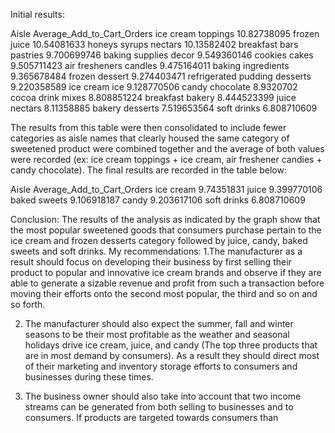 

































Initial results:


Aisle
Average_Add_to_Cart_Orders
ice cream toppings
10.82738095
frozen juice
10.54081633
honeys syrups nectars
10.13582402
breakfast bars pastries
9.700699746
baking supplies decor
9.549360146
cookies cakes
9.505711423
air fresheners candles
9.475164011
baking ingredients
9.365678484
frozen dessert
9.274403471
refrigerated pudding desserts
9.220358589
ice cream ice
9.128770506
candy chocolate
8.9320702
cocoa drink mixes
8.808851224
breakfast bakery
8.444523399
juice nectars
8.11358885
bakery desserts
7.519653564
soft drinks
6.808710609





The results from this table were then consolidated to include fewer categories as aisle names that clearly housed the same category of sweetened product were combined together and the average of both values were recorded (ex: ice cream toppings + ice cream, air freshener candies + candy chocolate). The final results are recorded in the table below:




Aisle
Average_Add_to_Cart_Orders
ice cream
9.74351831
juice
9.399770106
baked sweets
9.106918187
candy
9.203617106
soft drinks
6.808710609



















Conclusion:
The results of the analysis as indicated by the graph show that the most popular sweetened goods that consumers purchase pertain to the ice cream and frozen desserts category followed by juice, candy, baked sweets and soft drinks. 
My recommendations:
1.The manufacturer as a result should focus on developing their business by first selling their product to popular and innovative ice cream brands and observe if they are able to generate a sizable revenue and profit from such a transaction before moving their efforts onto the second most popular, the third and so on and so forth.


2. The manufacturer should also expect the summer, fall and winter seasons to be their most profitable as the weather and seasonal holidays drive ice cream, juice, and candy (The top three products that are in most demand by consumers). As a result they should direct most of their marketing and inventory storage efforts to consumers and businesses during these times.

3. The business owner should also take into account that two income streams can be generated from both selling to businesses and to consumers. If products are targeted towards consumers than 

